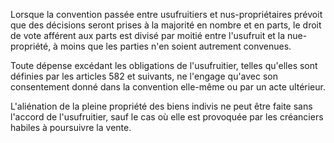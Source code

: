  
Lorsque la convention passée entre usufruitiers et nus-propriétaires prévoit que des décisions seront prises à la majorité en nombre et en parts, le droit de vote afférent aux parts est divisé par moitié entre l'usufruit et la nue-propriété, à moins que les parties n'en soient autrement convenues.   

  
Toute dépense excédant les obligations de l'usufruitier, telles qu'elles sont définies par les articles 582 et suivants, ne l'engage qu'avec son consentement donné dans la convention elle-même ou par un acte ultérieur.   

  
L'aliénation de la pleine propriété des biens indivis ne peut être faite sans l'accord de l'usufruitier, sauf le cas où elle est provoquée par les créanciers habiles à poursuivre la vente.  
